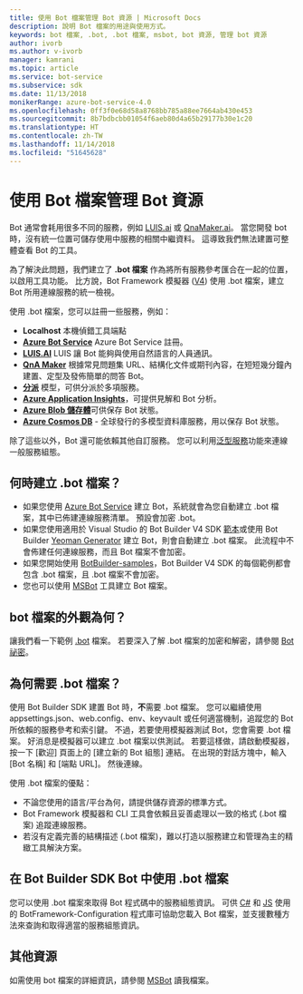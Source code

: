 ```yaml
---
title: 使用 Bot 檔案管理 Bot 資源 | Microsoft Docs
description: 說明 Bot 檔案的用途與使用方式。
keywords: bot 檔案, .bot, .bot 檔案, msbot, bot 資源, 管理 bot 資源
author: ivorb
ms.author: v-ivorb
manager: kamrani
ms.topic: article
ms.service: bot-service
ms.subservice: sdk
ms.date: 11/13/2018
monikerRange: azure-bot-service-4.0
ms.openlocfilehash: 0ff3f0e68d58a8768bb785a88ee7664ab430e453
ms.sourcegitcommit: 8b7bdbcbb01054f6aeb80d4a65b29177b30e1c20
ms.translationtype: HT
ms.contentlocale: zh-TW
ms.lasthandoff: 11/14/2018
ms.locfileid: "51645628"
---
```

# <a name="manage-bot-resources-with-a-bot-file"></a>使用 Bot 檔案管理 Bot 資源

Bot 通常會耗用很多不同的服務，例如 [LUIS.ai](https://luis.ai) 或 [QnaMaker.ai](https://qnamaker.ai)。 當您開發 bot 時，沒有統一位置可儲存使用中服務的相關中繼資料。  這導致我們無法建置可整體查看 Bot 的工具。

為了解決此問題，我們建立了 **.bot 檔案** 作為將所有服務參考匯合在一起的位置，以啟用工具功能。  比方說，Bot Framework 模擬器 ([V4](https://aka.ms/Emulator-wiki-getting-started)) 使用 .bot 檔案，建立 Bot 所用連線服務的統一檢視。  

使用 .bot 檔案，您可以註冊一些服務，例如：

* **Localhost** 本機偵錯工具端點
* [**Azure Bot Service**](https://azure.microsoft.com/en-us/services/bot-service/) Azure Bot Service 註冊。
* [**LUIS.AI**](https://www.luis.ai/) LUIS 讓 Bot 能夠與使用自然語言的人員通訊。 
* [**QnA Maker**](https://qnamaker.ai/) 根據常見問題集 URL、結構化文件或期刊內容，在短短幾分鐘內建置、定型及發佈簡單的問答 Bot。
* [**分派**](https://github.com/Microsoft/botbuilder-tools/tree/master/Dispatch) 模型，可供分派於多項服務。
* [**Azure Application Insights**](https://azure.microsoft.com/en-us/services/application-insights/)，可提供見解和 Bot 分析。
* [**Azure Blob 儲存體**](https://azure.microsoft.com/en-us/services/storage/blobs/)可供保存 Bot 狀態。 
* [**Azure Cosmos DB**](https://azure.microsoft.com/en-us/services/cosmos-db/) - 全球發行的多模型資料庫服務，用以保存 Bot 狀態。

除了這些以外，Bot 還可能依賴其他自訂服務。 您可以利用[泛型服務](https://github.com/Microsoft/botbuilder-tools/blob/master/packages/MSBot/docs/add-services.md)功能來連線一般服務組態。

## <a name="when-is-a-bot-file-created"></a>何時建立 .bot 檔案？ 
- 如果您使用 [Azure Bot Service](https://ms.portal.azure.com/#blade/Microsoft_Azure_Marketplace/GalleryResultsListBlade/selectedSubMenuItemId/%7B%22menuItemId%22%3A%22gallery%2FCognitiveServices_MP%2FBotService%22%2C%22resourceGroupId%22%3A%22%22%2C%22resourceGroupLocation%22%3A%22%22%2C%22dontDiscardJourney%22%3Afalse%2C%22launchingContext%22%3A%7B%22source%22%3A%5B%22GalleryFeaturedMenuItemPart%22%5D%2C%22menuItemId%22%3A%22CognitiveServices_MP%22%2C%22subMenuItemId%22%3A%22BotService%22%7D%7D) 建立 Bot，系統就會為您自動建立 .bot 檔案，其中已佈建連線服務清單。 預設會加密 .bot。
- 如果您使用適用於 Visual Studio 的 Bot Builder V4 SDK [範本](https://marketplace.visualstudio.com/items?itemName=BotBuilder.botbuilderv4)或使用 Bot Builder [Yeoman Generator](https://www.npmjs.com/package/generator-botbuilder) 建立 Bot，則會自動建立 .bot 檔案。 此流程中不會佈建任何連線服務，而且 Bot 檔案不會加密。
- 如果您開始使用 [BotBuilder-samples](https://github.com/Microsoft/botbuilder-samples)，Bot Builder V4 SDK 的每個範例都會包含 .bot 檔案，且 .bot 檔案不會加密。 
- 您也可以使用 [MSBot](https://github.com/Microsoft/botbuilder-tools/blob/master/packages/MSBot/README.md) 工具建立 Bot 檔案。

## <a name="what-does-a-bot-file-look-like"></a>bot 檔案的外觀為何？ 
讓我們看一下範例 [.bot](https://github.com/Microsoft/botbuilder-tools/blob/master/packages/MSBot/docs/sample-bot-file.json) 檔案。
若要深入了解 .bot 檔案的加密和解密，請參閱 [Bot 祕密](https://github.com/Microsoft/botbuilder-tools/blob/master/packages/MSBot/docs/bot-file-encryption.md)。
## <a name="why-do-i-need-a-bot-file"></a>為何需要 .bot 檔案？

使用 Bot Builder SDK 建置 Bot 時，**不**需要 .bot 檔案。 您可以繼續使用 appsettings.json、web.config、env、keyvault 或任何適當機制，追蹤您的 Bot 所依賴的服務參考和索引鍵。 不過，若要使用模擬器測試 Bot，您會需要 .bot 檔案。 好消息是模擬器可以建立 .bot 檔案以供測試。 若要這樣做，請啟動模擬器，按一下 [歡迎] 頁面上的 [建立新的 Bot 組態] 連結。 在出現的對話方塊中，輸入 [Bot 名稱] 和 [端點 URL]。 然後連線。

使用 .bot 檔案的優點：
- 不論您使用的語言/平台為何，請提供儲存資源的標準方式。   
- Bot Framework 模擬器和 CLI 工具會依賴且妥善處理以一致的格式 (.bot 檔案) 追蹤連線服務。 
- 若沒有定義完善的結構描述 (.bot 檔案)，難以打造以服務建立和管理為主的精緻工具解決方案。  


## <a name="using-bot-file-in-your-bot-builder-sdk-bot"></a>在 Bot Builder SDK Bot 中使用 .bot 檔案
您可以使用 .bot 檔案來取得 Bot 程式碼中的服務組態資訊。 可供 [C#](https://www.nuget.org/packages/Microsoft.Bot.Configuration) 和 [JS](https://www.npmjs.com/package/botframework-config) 使用的 BotFramework-Configuration 程式庫可協助您載入 Bot 檔案，並支援數種方法來查詢和取得適當的服務組態資訊。

## <a name="additional-resources"></a>其他資源
如需使用 bot 檔案的詳細資訊，請參閱 [MSBot](https://github.com/Microsoft/botbuilder-tools/blob/master/packages/MSBot/README.md) 讀我檔案。

